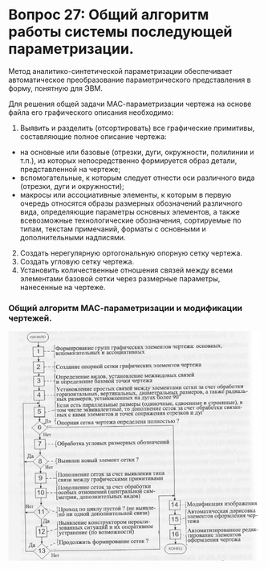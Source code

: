 # Вопрос 27: Общий алгоритм работы системы последующей параметризации.

Метод аналитико-синтетической параметризации обеспечивает автоматическое преобразование параметрического представления в форму, понятную для ЭВМ.

Для решения общей задачи МАС-параметризации чертежа на основе файла его графического описания необходимо:
1. Выявить и разделить (отсортировать) все графические примитивы, составляющие полное описание чертежа:
- на основные или базовые (отрезки, дуги, окружности, полилинии и т.п.), из которых непосредственно формируется образ детали, представленной на чертеже;
- вспомогательные, к которым следует отнести оси различного вида (отрезки, дуги и окружности);
- макросы или ассоциативные элементы, к которым в первую очередь относятся образы размерных обозначений различного вида, определяющие параметры основных элементов, а также всевозможные технологические обозначения, сортируемые по типам, текстам примечаний, форматы с основными и дополнительными надписями.
2. Создать нерегулярную ортогональную опорную сетку чертежа.
3. Создать угловую сетку чертежа.
4. Установить количественные отношения связей между всеми элементами базовой сетки через размерные параметры, нанесенные на чертеже.

### Общий алгоритм МАС-параметризации и модификации чертежей.

![Алгоритм](../resources/imgs/27/alg.png)
